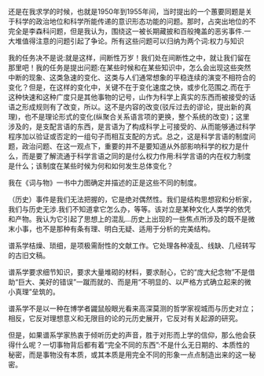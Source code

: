 还是在我求学的时候，也就是1950年到1955年间，当时提出的一个蕙要同题是关于科学的政治地位和科学所能传递的意识形态功能的问题。那时，占突出地位的不完全是李森科问题，但是我认为，围绕这一被长期藏披和百般掩盖的恶劣事件.一大堆值得注意的问题引起了争论。所有这些问题可以归纳为两个词:权力与知识

我的任务决不是说:就是这样，间断性万岁！我们处在间断性之中，就让我们留在那里吧！我的任务是提出问题:在某些时候和在某些知识中，怎么会出现这些突然中断的现象、这类急速的变化、这类与人们通常想象的平稳连续的演变不相符合的变化？但是，在这样的变化中，关键不在于变化速度之快，或步化范围之.而在于这种快速和这种广度只是其他事物的记号，山作为科学上真实的东西而被接受的话语之形成规则有了改变，所以。这不是内容的改变(驳斥过去的谬论，提出新的真理)，也不是理论形式的变化(纵聚合关系语言项的更换，整个系统的改变)；这里涉及的，是支配言语的东西，是言语为了构成科学上可接受的、从而能够通过科学程序加以验证或否定的一组句子而相互支配的方式。总之，这是科学言语的制度问题，政治问题、在这一观点下，重要的并不是要知道从外部影响科学的权力是什么，而是要了解流通于科学言语之同的是付么权力作用:科学言语的内在权力制度是什么；该制度在某些时候为何和如何发生总体变化？


我在《词与物》一书中力图确定并描述的正是这些不同的制度。

（历史）事件是我们无法把握的，它是绝对偶然性。我们是结构思想寂和分析家，我们与历史无涉.我们不知道拿它怎么办，等等。该对立是某种文化人类学的依凭和产物。我认为它引起了思想上的混乱...历史上出现的一些焦点所涉及的既不是微末小事，也不是那种有条有理、明白无疑、适用于分析的完美结构。


谱系学桔燥、琐细，是项极需耐性的文献工作。它处理各种凌乱、线缺、几经转写的古旧文稿。

谱系学要求细节知识，要求大量堆砌的材料，要求耐心，它的“庞大纪念物”不是借助“巨大、美好的错误”一蹴而就的、而是用“不明显的、以严格方式确立起来的微小真理”垒筑的。

谱系学不是以一种在博学者鼹鼠般眼光看来高深莫测的哲学家视城而与历史对立；相反，它反对理想意义和无限目的论的元历史展开，它反对有关起源的研究。

但是，如果谱系学家热衷于倾听历史的声音，胜于对形而上学的信仰，那么他会获得什么呢？一切事物背后都有着“完全不同的东西”:不是什么无日期的、本质性的秘密，而是事物没有本质，或其本质是用完全不同的形象一点点制造出来的这一秘密。


